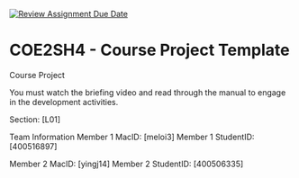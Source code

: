 [![Review Assignment Due Date](https://classroom.github.com/assets/deadline-readme-button-22041afd0340ce965d47ae6ef1cefeee28c7c493a6346c4f15d667ab976d596c.svg)](https://classroom.github.com/a/mLqiHWLE)
# COE2SH4 - Course Project Template
Course Project

You must watch the briefing video and read through the manual to engage in the development activities.


Section: [L01]

Team Information
Member 1 MacID: [meloi3]
Member 1 StudentID: [400516897]

Member 2 MacID: [yingj14]
Member 2 StudentID: [400506335]

